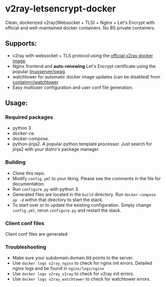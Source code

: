 # v2ray-letsencrypt-docker
Clean, dockerized v2ray(Websocket + TLS) + Nginx + Let's Encrypt with official and well-maintained docker containers. No BS private containers.

## Supports:
- v2ray with websocket + TLS protocol using the [official v2ray docker image](https://hub.docker.com/r/v2ray/official/).
- Nginx frontend and **auto-renewing** Let's Encrypt certificate using the popular [linuxserver/swag](https://hub.docker.com/r/linuxserver/swag/).
- watchtower for automatic docker image updates (can be disabled) from [containrrr/watchtower](https://hub.docker.com/r/containrrr/watchtower)
- Easy multiuser configuration and user conf file generation.
## Usage:
### Required packages
- python 3
- docker-ce.
- docker-compose.
- python-jinja2. A popular python template processor. Just search for jinja2 with your distro's package manager.

### Building
- Clone this repo.
- Modify `config.yml` to your liking. Please see the comments in the file for documentation.
- Run `configure.py` with python 3.
- Generated files are located in the `build` directory. Run `docker-compose up -d` within that directory to start the stack.
- To start over or to update the existing configuration. Simply change `config.yml`, rerun `configure.py` and restart the stack.

### Client conf files
Client conf files are generated 

### Troubleshooting
- Make sure your subdomain.domain.tld points to the server.
- Use `docker logs v2ray_nginx` to check for nginx init errors. Detailed nginx logs and be found in `nginx/logs/nginx`
- Use `docker logs v2ray_v2ray` to check for v2ray init errors.
- Use `docker logs v2ray_watchtower` to check for watchtower errors.